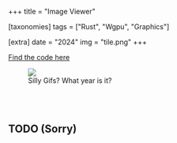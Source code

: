 +++
title = "Image Viewer"

[taxonomies]
tags = ["Rust", "Wgpu", "Graphics"]

[extra]
date = "2024"
img = "tile.png"
+++

[Find the code here](https://github.com/BrackenLo/image_manager_v2)

<figure>
  <img src = "example.gif" />
  <figcaption>Silly Gifs? What year is it?</figcaption>
</figure>

<br><br>

## TODO (Sorry)
